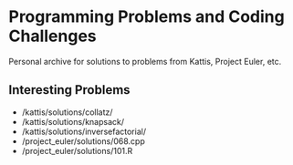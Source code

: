 # Programming Problems and Coding Challenges
Personal archive for solutions to problems from Kattis, Project Euler, etc.

## Interesting Problems
+ /kattis/solutions/collatz/
+ /kattis/solutions/knapsack/
+ /kattis/solutions/inversefactorial/
+ /project_euler/solutions/068.cpp
+ /project_euler/solutions/101.R